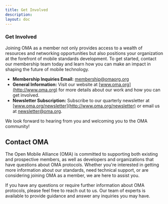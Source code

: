 ```yaml
---
title: Get Involved
description: 
layout: doc
---
```


### Get Involved

Joining OMA as a member not only provides access to a wealth of resources and networking opportunities but also positions your organization at the forefront of mobile standards development. To get started, contact our membership team today and learn how you can make an impact in shaping the future of mobile technology.

- **Membership Inquiries Email:** [membership@omaorg.org](mailto:membership@omaorg.org)
- **General Information:** Visit our website at [www.oma.org](http://www.oma.org) for more details about our work and how you can get involved.
- **Newsletter Subscription:** Subscribe to our quarterly newsletter at [www.oma.org/newsletter](http://www.oma.org/newsletter) or email us at [newsletter@oma.org](mailto:newsletter@oma.org).

We look forward to hearing from you and welcoming you to the OMA community!



## Contact OMA

The Open Mobile Alliance (OMA) is committed to supporting both existing and prospective members, as well as developers and organizations that have questions about OMA protocols. Whether you're interested in getting more information about our standards, need technical support, or are considering joining OMA as a member, we are here to assist you.

If you have any questions or require further information about OMA protocols, please feel free to reach out to us. Our team of experts is available to provide guidance and answer any inquiries you may have.



